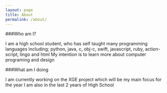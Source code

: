 ```yaml
---
layout: page
title: About
permalink: /about/
---
```

###Who am I?

I am a high school student, who has self taught many programming languages including; python, java, c, obj-c, swift, javascript, ruby, action-script, lingo and html
My intention is to learn more about computer programing and design

###What am I doing

I am currently working on the XGE project which will be my main focus for the year
I am also in the last 2 years of High School